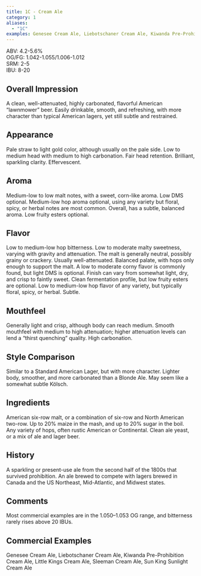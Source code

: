 ```yaml
---
title: 1C - Cream Ale
category: 1
aliases: 
  - "1C"
examples: Genesee Cream Ale, Liebotschaner Cream Ale, Kiwanda Pre-Prohibition Cream Ale, Little Kings Cream Ale, Sleeman Cream Ale, Sun King Sunlight Cream Ale
---
```


ABV: 4.2-5.6%  
OG/FG: 1.042-1.055/1.006-1.012  
SRM: 2-5  
IBU: 8-20

## Overall Impression
A clean, well-attenuated, highly carbonated, flavorful American “lawnmower” beer. Easily drinkable, smooth, and refreshing, with more character than typical American lagers, yet still subtle and restrained.

## Appearance
Pale straw to light gold color, although usually on the pale side. Low to medium head with medium to high carbonation. Fair head retention. Brilliant, sparkling clarity. Effervescent.

## Aroma
Medium-low to low malt notes, with a sweet, corn-like aroma. Low DMS optional. Medium-low hop aroma optional, using any variety but floral, spicy, or herbal notes are most common. Overall, has a subtle, balanced aroma. Low fruity esters optional.

## Flavor
Low to medium-low hop bitterness. Low to moderate malty sweetness, varying with gravity and attenuation. The malt is generally neutral, possibly grainy or crackery. Usually well-attenuated. Balanced palate, with hops only enough to support the malt. A low to moderate corny flavor is commonly found, but light DMS is optional. Finish can vary from somewhat light, dry, and crisp to faintly sweet. Clean fermentation profile, but low fruity esters are optional. Low to medium-low hop flavor of any variety, but typically floral, spicy, or herbal. Subtle.

## Mouthfeel
Generally light and crisp, although body can reach medium. Smooth mouthfeel with medium to high attenuation; higher attenuation levels can lend a “thirst quenching” quality. High carbonation.

## Style Comparison
Similar to a Standard American Lager, but with more character. Lighter body, smoother, and more carbonated than a Blonde Ale. May seem like a somewhat subtle Kölsch.

## Ingredients
American six-row malt, or a combination of six-row and North American two-row. Up to 20% maize in the mash, and up to 20% sugar in the boil. Any variety of hops, often rustic American or Continental. Clean ale yeast, or a mix of ale and lager beer.

## History
A sparkling or present-use ale from the second half of the 1800s that survived prohibition. An ale brewed to compete with lagers brewed in Canada and the US Northeast, Mid-Atlantic, and Midwest states.

## Comments
Most commercial examples are in the 1.050–1.053 OG range, and bitterness rarely rises above 20 IBUs.

## Commercial Examples
Genesee Cream Ale, Liebotschaner Cream Ale, Kiwanda Pre-Prohibition Cream Ale, Little Kings Cream Ale, Sleeman Cream Ale, Sun King Sunlight Cream Ale
